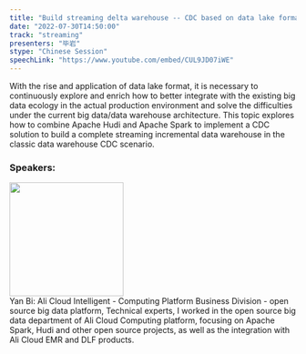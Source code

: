 ```yaml
---
title: "Build streaming delta warehouse -- CDC based on data lake format"
date: "2022-07-30T14:50:00"
track: "streaming"
presenters: "毕岩"
stype: "Chinese Session"
speechLink: "https://www.youtube.com/embed/CUL9JD07iWE"
---
```

With the rise and application of data lake format, it is necessary to continuously explore and enrich how to better integrate with the existing big data ecology in the actual production environment and solve the difficulties under the current big data/data warehouse architecture. This topic explores how to combine Apache Hudi and Apache Spark to implement a CDC solution to build a complete streaming incremental data warehouse in the classic data warehouse CDC scenario.
 ### Speakers: 
 <img src="images/speaker/1093.png" width="200" /><br>Yan Bi: Ali Cloud Intelligent - Computing Platform Business Division - open source big data platform, Technical experts, I worked in the open source big data department of Ali Cloud Computing platform, focusing on Apache Spark, Hudi and other open source projects, as well as the integration with Ali Cloud EMR and DLF products.

 